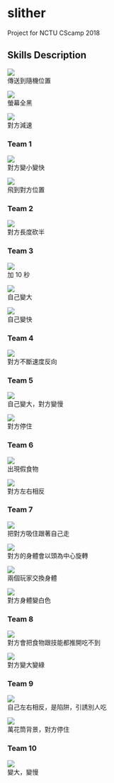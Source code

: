 # slither
Project for NCTU CScamp 2018
  
  
## Skills Description
  
![](https://i.imgur.com/UJcwlAA.png)  
傳送到隨機位置  
  
![](https://i.imgur.com/gh0VO0u.png)  
螢幕全黑  
  
![](https://i.imgur.com/oOOqUGS.png)  
對方減速  
  
### Team 1
![](https://i.imgur.com/VJJy5jh.png)  
對方變小變快  
  
![](https://i.imgur.com/KgTqkFy.png)  
飛到對方位置  
  
### Team 2
![](https://i.imgur.com/uIcMKG6.png)  
對方長度砍半  
  
### Team 3
![](https://i.imgur.com/VkWlO5Z.png)  
加 10 秒  
  
![](https://i.imgur.com/CWn2OUz.png)  
自己變大  
  
![](https://i.imgur.com/EjBXBgt.png)  
自己變快  
  
### Team 4
![](https://i.imgur.com/CUiuEgN.png)  
對方不斷速度反向  
  
### Team 5
![](https://i.imgur.com/cxghthq.png)  
自己變大，對方變慢  
  
![](https://i.imgur.com/T6p1dIl.png)  
對方停住  
  
### Team 6
![](https://i.imgur.com/gRCYsJD.png)  
出現假食物  
  
![](https://i.imgur.com/2lSnykb.png)  
對方左右相反  
  
### Team 7
![](https://i.imgur.com/1LtoImz.png)  
把對方吸住跟著自己走  
  
![](https://i.imgur.com/81AkREv.png)  
對方的身體會以頭為中心旋轉  
  
![](https://i.imgur.com/O4TqblB.png)  
兩個玩家交換身體  
  
![](https://i.imgur.com/tB8iRf8.png)  
對方身體變白色  
  
### Team 8
![](https://i.imgur.com/z4cIiuC.png)  
對方會把食物跟技能都推開吃不到  
  
![](https://i.imgur.com/wzouC6V.png)  
對方變大變綠  
  
### Team 9
![](https://i.imgur.com/mXkRkqd.png)  
自己左右相反，是陷阱，引誘別人吃  
  
![](https://i.imgur.com/CFyRU4m.png)  
萬花筒背景，對方停住  
  
### Team 10
![](https://i.imgur.com/e411mKB.png)  
變大，變慢  
